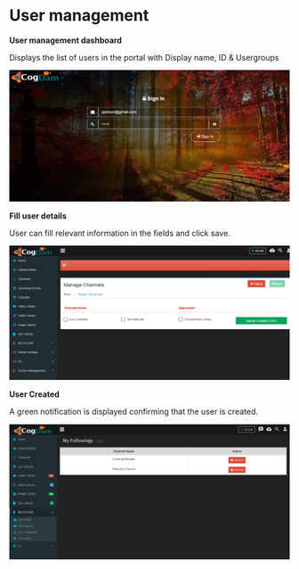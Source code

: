 # User management

**User management dashboard**

Displays the list of users in the portal with Display name, ID & Usergroups

![](../../.gitbook/assets/image%20%28128%29.png)

**Fill user details**

User can fill relevant information in the fields and click save.

![](../../.gitbook/assets/image%20%2827%29.png)

**User Created**

A green notification is displayed confirming that the user is created.

![](../../.gitbook/assets/image%20%28127%29.png)


